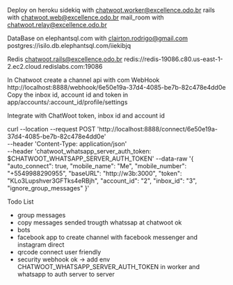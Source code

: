 Deploy on heroku
  sidekiq with chatwoot.worker@excellence.odo.br
  rails with chatwoot.web@excellence.odo.br
  mail_room with chatwoot.relay@excellence.odo.br

DataBase on elephantsql.com with clairton.rodrigo@gmail.com
  postgres://isilo.db.elephantsql.com/iiekibjq

Redis chatwoot.rails@excellence.odo.br
  redis://redis-19086.c80.us-east-1-2.ec2.cloud.redislabs.com:19086

In Chatwoot create a channel api with com WebHook http://localhost:8888/webhook/6e50e19a-37d4-4085-be7b-82c478e4dd0e
Copy the inbox id, account id and token in app/accounts/:account_id/profile/settings

Integrate with ChatWoot token, inbox id and account id

curl --location --request POST 'http://localhost:8888/connect/6e50e19a-37d4-4085-be7b-82c478e4dd0e' \
--header 'Content-Type: application/json' \
--header 'chatwoot_whatsapp_server_auth_token: $CHATWOOT_WHATSAPP_SERVER_AUTH_TOKEN'
--data-raw '{
  "auto_connect": true,
  "mobile_name": "Me",
  "mobile_number": "+5549988290955",
  "baseURL": "http://w3b:3000",
  "token": "KLo3Lupshver3GFTks4eRBjh",
  "account_id": "2",
  "inbox_id": "3",
  "ignore_group_messages"
}'

Todo List
* group messages
* copy messages sended trougth whatssap at chatwoot ok
* bots
* facebook app to create channel with facebook messenger and instagram direct
* qrcode connect user friendly
* security webhook ok -> add env CHATWOOT_WHATSAPP_SERVER_AUTH_TOKEN in worker and whatsapp to auth server to server